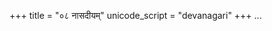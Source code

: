 +++
title = "०८ नासदीयम्"
unicode_script = "devanagari"
+++
...

<div class="js_include" url="../../../../../../mantraH/brahma/Rk/nAsadIyam/"  newLevelForH1="2" includeTitle="false"> </div>  

<div class="js_include" url="../../../../../../mantraH/AdityaH/Rk/prAtar_agnim/"  newLevelForH1="2" includeTitle="false"> </div>  